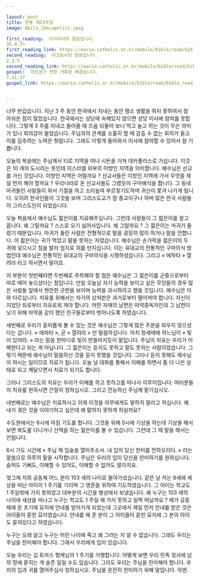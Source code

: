 ```yaml
---

layout: post
title: 연중 제23주일
image: Abila_(Decapolis).jpeg

first_reading:  이사야서의 말씀입니다.
35,4-7ㄴ
first_reading_link: https://maria.catholic.or.kr/mobile/bible/read/bible_read.asp?m=1&n=133&p=37
second_reading:  야고보서의 말씀입니다.
2,1-5
second_reading_link: https://maria.catholic.or.kr/mobile/bible/read/bible_read.asp?m=2&n=152&p=8
gospel:  마르코가 전한 거룩한 복음입니다.
7,31-37
gospel_link: https://maria.catholic.or.kr/mobile/bible/read/bible_read.asp?m=2&n=150&p=11


---
```


너무 반갑습니다. 지난 3 주 동안 한국에서 지내는 동안 평소 생활을 하지 못하여서 참 아쉬운 점이 많았습니다. 한국에서는 성당에 속해있지 않으면 성당 미사에 참여를 못합니다. 그렇게 3 주를 지내고 돌아올 때 즈음 되돌아 보니 먹고 놀고 하는 것이 무슨 의미가 있나 회의감이 들었습니다. 주님과의 관계를 소홀히 할 때 감출 수 없는 회의가 들고 이를 감추려는 노력은 헛됩니다. 그래도 이렇게 돌아와서 미사에 참여할 수 있어서 참 기쁩니다.

오늘의 복음에는 주님께서 티로 지역을 떠나 시돈을 거쳐 데카폴리스로 가십니다. 이것은 10 개의 도시라는 뜻인데 이스라엘 외부의 이방인 지역을 의미합니다. 예수님은 선교를 가신 것입니다. 이방인 지역은 어떨까요 ? 선교사들은 이방인 지역에 가서 무엇을 제일 먼저 해야 할까요 ? 우리나라로 온 선교사들도 그랬듯이 구마예식을 합니다. 그 동네 마귀들린 사람들이 와서 기절을 하고 소리높여 부르짖기도하며 귀신이 쫓겨 나가게 됩니다. 오히려 한국인들이 그것을 보며 그리스도교가 참 종교이구나 하며 많은 한국 사람들이 그리스도인이 되었습니다.

오늘 복음에서 예수님도 젊은이를 치료해주십니다. 그런데 사람들이 그 젊은이를 끌고 옵니다. 왜 그럴까요 ? 스스로 오기 싫어서입니다. 왜 그럴까요 ? 그 젊은이는 마귀가 들렸기 때문입니다. 마귀가 들린 사람은 전형적으로 말을 굉장히 많이 하거나 말을 안합니다. 이 젊은이는 귀가 먹었고 말을 못하는 자였습니다. 예수님은 손가락을 젊은이의 두 귀에 넣으시고 침을 발라 엄지로 혀를 만지십니다. 이는 유대교의 전통적인 구마의식 방법인데 예수님은 전통적인 유대교의 구마의식을 시행하셨습니다. 그리고 « 에파타 » 열려라 라고 하시면서 말이죠.

이 부분이 첫번째라면 두번째로 주목해야 할 점은 예수님은 그 젊은이를 군중으로부터 따로 떼어 놓으셨다는 점입니다. 만일 오늘날 자기 능력을 보이고 싶은 무당들의 경우 많은 사람들 앞에서 현란한 굿판을 보이며 능력을 과시하려고 했을 것입니다. 예수님은 이와 다르십니다. 치유를 위해서는 자기의 상처받은 과거로부터 떨어져야 합니다. 자신이 지었던 죄로부터 자유로워 져야 합니다. 어떤 자매의 남편은 마약중독자인데 그 남편이 낫기 위해 마약을 같이 했던 친구들로부터 벗어나도록 하였습니다.

세번째로 우리가 흥미롭게 볼 수 있는 것은 예수님은 그렇게 많은 주문을 외우지 않으셨다는 겁니다. « 에파타 », 곧 « 열려라 » 만 말씀하십니다. 마치 창세때에 하느님이 « 빛이 있어라. » 라는 말씀 한마디로 빛이 만들어지듯이 말입니다. 주님의 치유는 우리가 이해한다고 되는 게 아닙니다. 그 젊은이는 듣지도 못하고 말도 못하는 사람이었습니다. 그렇기 때문에 예수님이 말씀하신 것을 듣지 못했을 것입니다. 그러나
듣지 못해도 예수님이 하시는 일이므로 치료가 됩니다. 오늘 날 대화를 통해서 이해를 하면서 좀 더 나은 상태로 되고 깨달으면서 치료가 되기도 합니다. 

그러나 그리스도의 치유는 우리가 이해를 하고 못하고를 떠나서 이루어집니다. 여러분들이 치유를 원하시면 간절히 청하십시오. 그리고 전능하신 주님께 맡기십시오.

네번째로는 예수님은 치료하시고 이제 이것을 아무에게도 말하지 말라고 하십니다. 왜 내가 겪은 것을 이야기하고 싶은데 왜 말하지 못하게 하실까요? 

수도원에서는 6시에 아침 기도를 합니다. 그것을 위해 5시에 기상을 하는데 기상을 해서 보면 복도를 다니거나 산책을 하는 젊은이를 볼 수 있습니다. 그런데 그 때 말을 해서는 안됩니다.

6시 기도 시간에 « 주님 제 입술을 열어주소서. 내 입이 당신 찬미를 전하오리다. » 라는 말씀으로 하루의 말을 시작합니다. 
주님은 우리의 입이 당신을 찬미하기를 원하십니다. 슬퍼도 기뻐도, 이해할 수 있어도, 이해할 수 없어도 말이지요. 

엊그제 저희 공동체 어느 분이 103 세의 나이로 돌아가셨습니다. 같은 날 저는 8세에 세상을 떠난 아이의 1 주기를 기리며 그 영혼을 위하여 기도하였습니다. 그 아이는 학교도
1 주일밖에 가지 못하였고 대부분의 시간을 병상에서 보냈습니다. 왜 누구는 103 세의 나이에 세상을 떠나고 누구는 학교도 1 주일 채 가지 못하고 일찍 떠날까요 ? 제가 공동체에 온 초기에 묘지에 안내를 받아가게 되었는데 그곳에서 제일 먼저 안내를 받은 것은 아이들이 묻힌 묘지였습니다. 안내를 해 준 분이 그 아이들이 묻힌 묘지에 그 분의 아이도 묻혀있다고 하였습니다. 

누구는 오래 살고 누구는 어린 나이에 죽고 왜 그러는 지 알 수 없습니다. 그래도 우리는 주님을 찬미해야 합니다. 그래서 우리에게 입이 있습니다. 

오늘 우리는 김 토마스 형제님의 1 주기를 거행합니다. 어떻게 보면 우리 민족 정서에 남의 땅에 묻히는 게 슬픈 일일 수도 있습니다. 그리도 우리는 주님을 찬미해야 합니다. 우리의 입과 귀를 열어주십사 청하십시오. 주님을 온전히 찬미하기 위해 말입니다. 아멘.
